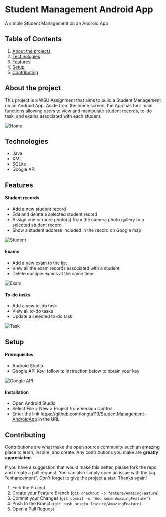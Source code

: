 # Student Management Android App

A simple Student Management on an Android App

## Table of Contents
1. [About the projects](#about-the-project)
2. [Technologies](#technologies)
3. [Features](#features)
4. [Setup](#setup)
5. [Contributing](#contributing)

## About the project
This project is a WSU Assignment that aims to build a Student Management on an Android App. Aside from the home screen, the App has four main functions allowing users to view and manipulate student records, to-do task, and exams associated with each student.

![Home](./images/Home.png)


## Technologies
* Java
* XML
* SQLite
* Google API 


## Features
#### Student records
* Add a new student record
* Edit and delete a selected student record
* Assign one or more photo(s) from the camera photo gallery to a selected student record
* Show a student address included in the record on Google map

![Student](./images/StudentRecord.png)

#### Exams
* Add a new exam to the list
* View all the exam records associated with a student
* Delete multiple exams at the same time

![Exam](./images/Exam.png)

#### To-do tasks
* Add a new to-do task
* View all to-do tasks
* Update a selected to-do task

![Task](./images/Task.png)


## Setup
#### Prerequisites
* Android Studio
* Google API Key: follow to instruction below to obtain your key

![Google API](./images/Google.JPG)

#### Installation
* Open Android Studio
* Select File > New > Project from Version Control
* Enter the link https://github.com/longta119/StudentManagement-AndroidApp in the URL

## Contributing

Contributions are what make the open source community such an amazing place to learn, inspire, and create. Any contributions you make are **greatly appreciated**.

If you have a suggestion that would make this better, please fork the repo and create a pull request. You can also simply open an issue with the tag "enhancement".
Don't forget to give the project a star! Thanks again!

1. Fork the Project
2. Create your Feature Branch (`git checkout -b feature/AmazingFeature`)
3. Commit your Changes (`git commit -m 'Add some AmazingFeature'`)
4. Push to the Branch (`git push origin feature/AmazingFeature`)
5. Open a Pull Request
